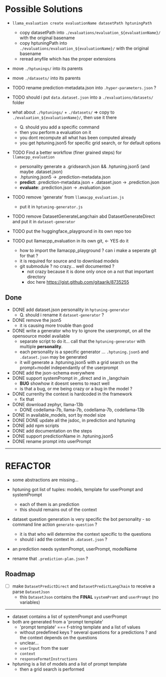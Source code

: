 

# Possible Solutions
- ```llama_evaluation create evaluationName datasetPath hptuningPath```
  - copy datasetPath into ```./evaluations/evaluation_${evaluationName}/``` with the original basename
  - copy hptuningPath into ```./evaluations/evaluation_${evaluationName}/``` with the original basename
  - reread anyfile which has the proper extensions
- move ```./hptunings/``` into its parents
- move ```./datasets/``` into its parents

- TODO rename prediction-metadata.json into ```.hyper-parameters.json``` ?
- TODO should i put ```data.dataset.json``` into a ```./evaluations/datasets/``` folder
- what about ```./hptunings/``` + ```./datasets/``` => copy to ```./evaluation_${evaluationName}/```, then use it there
  - Q. should you add a specific command
  - then you perform a evaluation on it
  - you dont recompute all what has been computed already
  - you get hptuning.json5 for specific grid search, or for default options

- TODO Find a better workflow (finer grained steps) for ```llamacpp_evaluation```
  - personality generate a .gridsearch.json && .hptuning.json5 (and maybe .dataset.json)
  - .hptuning.json5 -> .prediction-metadata.json
  - **predict**: .prediction-metadata.json + .dataset.json -> .prediction.json
  - **evaluate**: .prediction.json -> .evaluation.json
- TODO remove 'generate' from ```llamacpp_evaluation.js```
  - put it in ```hptuning-generator.js```
- TODO remove DatasetGenerateLangchain abd DatasetGenerateDirect and put it in ```dataset-generator```
- TODO put the huggingface_playground in its own repo too
- TODO put llamacpp_evaluation in its own git, <- YES do it
  - how to import the llamacpp_playground ? can i make a seperate git for that ?
  - it is required for source and to download models
  - git submodule ? no crazy... well documented ?
    - not crazy because it is done only once on a not that important directory
    - doc here https://gist.github.com/gitaarik/8735255

## Done
- DONE add dataset.json personality in ```hptuning-generator```
  - Q. should i rename it ```dataset-generator``` ?
- DONE remove the json5
  - it is causing more trouble than good
- DONE write a generator who try to ignore the userprompt, on all the opensource model available
  - separate script to do it... call that the ```hptuning-generator``` with multiple **personality**.
  - each personality is a specific generator ... ```.hptuning.json5``` and ```.dataset.json``` may be generated
  - it will generate a .hptuning.json5 with a grid search on the prompt+model independantly of the userprompt
- DONE add the json-schema everywhere
- DONE support systemPrompt in _direct and in _langchain
  - **BUG** showhow it doesnt seems to react well
  - is that a bug, or me being crazy or a bug in the model ?
- DONE currenlty the context is hardcoded in the framework
  - fix that
- DONE download zephyr, llama-13b
  - DONE codellama-7b, llama-7b, codellama-7b, codellama-13b
- DONE in available_models, sort by model size
- DONE DONE update all the jsdoc, in prediction and hptuning
- DONE add npm scripts
- DONE add documentation on the steps
- DONE support predictionName in .hptuning.json5
- DONE rename prompt into userPrompt


---
# REFACTOR
- some abstractions are missing...
- hptuning got list of tuples: models, template for userPrompt and systemPrompt
  - each of them is an prediction
  - this should remains out of the context

- dataset question generation is very specific the bot personality - so command line action ```generate-question``` ?
  - it is that who will determine the context specific to the questions
  - should i add the context in ```.dataset.json``` ?

- an prediction needs systemPrompt, userPrompt, modelName
- rename that ```.prediction-plan.json``` ?


## Roadmap
- [ ] make ```DatasetPredictDirect``` and ```DatasetPredictLangChain``` to receive a parse ```DatasetJson```
  - this ```DatasetJson``` contains the **FINAL** ```systemPromt``` and ```userPrompt``` (no variables)

---


- dataset contains a list of systemPrompt and userPrompt
- both are generated from a 'prompt template'
  - 'prompt template' === f-string template and a list of values
  - without predefined keys ? several questions for a predictions ? and the context depends on the questions
  - unclear...
  - ```userInput``` from the suer
  - ```context```
  - ```responseFormatInstructions```
- hptuning is a list of models and a list of prompt template
  - then a grid search is performed

